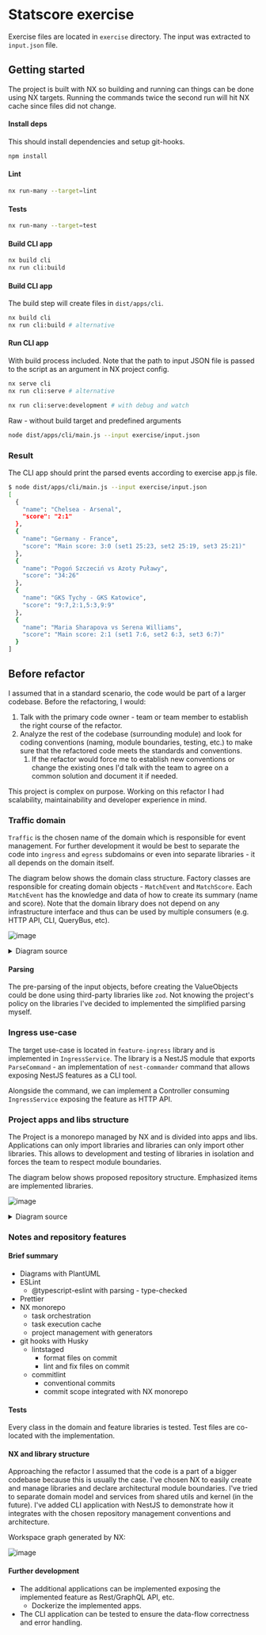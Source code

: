 # Statscore exercise
Exercise files are located in `exercise` directory. The input was extracted to `input.json` file.

## Getting started

The project is built with NX so building and running can things can be done using NX targets. Running the commands twice the second run will hit NX cache since files did not change. 

#### Install deps
This should install dependencies and setup git-hooks.
```sh
npm install
```

#### Lint
```sh
nx run-many --target=lint
```

#### Tests
```sh
nx run-many --target=test
```

#### Build CLI app
```sh
nx build cli
nx run cli:build
```

#### Build CLI app
The build step will create files in `dist/apps/cli`.
```sh
nx build cli
nx run cli:build # alternative
```

#### Run CLI app
With build process included. Note that the path to input JSON file is passed to the script as an argument in NX project config.
```sh
nx serve cli
nx run cli:serve # alternative

nx run cli:serve:development # with debug and watch
```

Raw - without build target and predefined arguments
```sh
node dist/apps/cli/main.js --input exercise/input.json
```

### Result
The CLI app should print the parsed events according to exercise app.js file.
```sh
$ node dist/apps/cli/main.js --input exercise/input.json
[
  {
    "name": "Chelsea - Arsenal",
    "score": "2:1"
  },
  {
    "name": "Germany - France",
    "score": "Main score: 3:0 (set1 25:23, set2 25:19, set3 25:21)"
  },
  {
    "name": "Pogoń Szczeciń vs Azoty Puławy",
    "score": "34:26"
  },
  {
    "name": "GKS Tychy - GKS Katowice",
    "score": "9:7,2:1,5:3,9:9"
  },
  {
    "name": "Maria Sharapova vs Serena Williams",
    "score": "Main score: 2:1 (set1 7:6, set2 6:3, set3 6:7)"
  }
]
```



## Before refactor
I assumed that in a standard scenario, the code would be part of a larger codebase. Before the refactoring, I would:
1. Talk with the primary code owner - team or team member to establish the right course of the refactor.
2. Analyze the rest of the codebase (surrounding module) and look for coding conventions (naming, module boundaries, testing, etc.) to make sure that the refactored code meets the standards and conventions.
   1. If the refactor would force me to establish new conventions or change the existing ones I'd talk with the team to agree on a common solution and document it if needed.

This project is complex on purpose. Working on this refactor I had scalability, maintainability and developer experience in mind. 

### Traffic domain
`Traffic` is the chosen name of the domain which is responsible for event management. For further development it would be best to separate the code into `ingress` and `egress` subdomains or even into separate libraries - it all depends on the domain itself.

The diagram below shows the domain class structure. Factory classes are responsible for creating domain objects - `MatchEvent` and `MatchScore`. Each `MatchEvent` has the knowledge and data of how to create its summary (name and score). Note that the domain library does not depend on any infrastructure interface and thus can be used by multiple consumers (e.g. HTTP API, CLI, QueryBus, etc).

![image](https://github.com/damiankoper/statscore-exercise/assets/28621467/88228593-b8c4-403b-9b8b-caf604d96cbf)

<details><summary>Diagram source</summary>

```plantuml
@startuml

hide empty members

interface MatchEvent{
  + score: MatchScore
  + getSummary(): MatchEventSummary
}

interface Participants {
  + participant1: string
  + participant2: string
}

MatchEvent -|> Participants 

class BasketballMatchEvent{
  + {static} getSportType(): SportType
  + {static} getScoreType(): ScoreType
}

class VolleyballMatchEvent{
  + {static} getSportType(): SportType
  + {static} getScoreType(): ScoreType
}

class HandballMatchEvent{
  + {static} getSportType(): SportType
  + {static} getScoreType(): ScoreType
}

class SoccerMatchEvent{
  + {static} getSportType(): SportType
  + {static} getScoreType(): ScoreType
}

class TennisMatchEvent{
  + {static} getSportType(): SportType
  + {static} getScoreType(): ScoreType
}

class MatchScore {
  + main: Score
  + periods: Score[]
}

class Score{
  + p1: number
  + p2: number
}

MatchScore  "1..*" *--> Score

MatchEvent <|.. TennisMatchEvent
MatchEvent <|.. SoccerMatchEvent
MatchEvent <|.. BasketballMatchEvent
MatchEvent <|.. HandballMatchEvent
MatchEvent <|.. VolleyballMatchEvent


SoccerMatchEvent *--> MatchScore
BasketballMatchEvent *--> MatchScore
HandballMatchEvent *--> MatchScore
TennisMatchEvent *--> MatchScore
VolleyballMatchEvent *--> MatchScore

class MatchEventFactory{
  + parse(input: unknown): MatchEvent
  + parseSafe(input: unknown): ParseResult<MatchEvent>
  - parseSport(input: object): string
  - parseParticipants(input: object): Participants
  - parseScore(input: object, scoreType: ScoreType): MatchScore
}
class MatchScoreFactory{
  + parseString(score: unknown, firstAsMain: boolean): MatchScore 
  + parseArray(score: unknown, firstAsMain: boolean): MatchScore 
  - parseCommas(score: string): Score[]
  - parseScore(score: string): Score
}

MatchEventFactory .left.> MatchScoreFactory
MatchEventFactory ..> MatchEvent: > creates
MatchScoreFactory ..> MatchScore: > creates

enum SportType {
  Basketball
  Volleyball
  Handball
  Tennis
  Soccer
}

enum ScoreType{
  CommaString
  NestedArray
}

MatchEventFactory .> SportType
MatchEventFactory .> ScoreType

class MatchEventSummary {
  + name: string
  + score: string
}

MatchEvent .left.> MatchEventSummary : > creates

@enduml
```

</details>

#### Parsing 

The pre-parsing of the input objects, before creating the ValueObjects could be done using third-party libraries like `zod`. Not knowing the project's policy on the libraries I've decided to implemented the simplified parsing myself.

### Ingress use-case
The target use-case is located in `feature-ingress` library and is implemented in `IngressService`. The library is a NestJS module that exports `ParseCommand` - an implementation of `nest-commander` command that allows exposing NestJS features as a CLI tool.

Alongside the command, we can implement a Controller consuming `IngressService` exposing the feature as HTTP API.

### Project apps and libs structure
The Project is a monorepo managed by NX and is divided into apps and libs. Applications can only import libraries and libraries can only import other libraries. This allows to development and testing of libraries in isolation and forces the team to respect module boundaries. 

The diagram below shows proposed repository structure. Emphasized items are implemented libraries.

![image](https://github.com/damiankoper/statscore-exercise/assets/28621467/4423ea0c-65a6-4f0b-a922-c78aaebbc9b2)


<details><summary>Diagram source</summary>

```plantuml
@startmindmap
* <i><b>apps
**[#lightgreen] api
**[#lightgreen] <b>cli
* <i><b>libs
**[#lightblue] <b>traffic
***[#FFBBCC] <b>domain
***[#FFBBCC] <b>feature-ingress

**[#lightblue] <b>shared
***[#FFBBCC] domain
***[#FFBBCC] <b>utils
@endmindmap
```

</details>

### Notes and repository features

#### Brief summary

* Diagrams with PlantUML
* ESLint
  * @typescript-eslint with parsing - type-checked
* Prettier
* NX monorepo
  * task orchestration
  * task execution cache
  * project management with generators
* git hooks with Husky
  * lintstaged
    * format files on commit
    * lint and fix files on commit
  * commitlint
    * conventional commits
    * commit scope integrated with NX monorepo


#### Tests
Every class in the domain and feature libraries is tested. Test files are co-located with the implementation.

#### NX and library structure
Approaching the refactor I assumed that the code is a part of a bigger codebase
because this is usually the case. 
I've chosen NX to easily create and manage libraries and declare architectural module boundaries.
I've tried to separate domain model and services from shared utils and kernel (in the future).
I've added CLI application with NestJS to demonstrate how it integrates with the chosen repository management conventions and architecture.

Workspace graph generated by NX: 

![image](https://github.com/damiankoper/statscore-exercise/assets/28621467/e18082ad-8804-432c-a719-bde614bd3f1a)


#### Further development

* The additional applications can be implemented exposing the implemented feature as Rest/GraphQL API, etc.
  * Dockerize the implemented apps.
* The CLI application can be tested to ensure the data-flow correctness and error handling.
